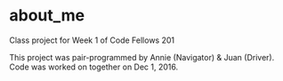 # about_me
Class project for Week 1 of Code Fellows 201

This project was pair-programmed by Annie (Navigator) & Juan (Driver). Code was worked on together on Dec 1, 2016.
